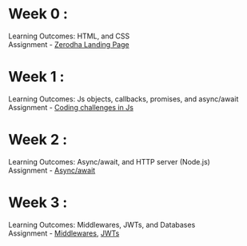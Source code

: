 # Week 0 :
Learning Outcomes: HTML, and CSS  
Assignment - [Zerodha Landing Page](https://github.com/AathiTira/Assignments_100xdevs2.0/tree/d5d7b2bfcf71ed640f384c9d6d41c723b4838648/Week%200)

# Week 1 :
Learning Outcomes: Js objects, callbacks, promises, and async/await  
Assignment - [Coding challenges in Js](https://github.com/AathiTira/Assignments_100xdevs2.0/tree/5942dc3068b38dc5b3e4faf79ff84e14f495bb7d/Week%201)

# Week 2 :
Learning Outcomes: Async/await, and HTTP server (Node.js)  
Assignment - [Async/await](https://github.com/AathiTira/Assignments_100xdevs2.0/tree/9849c8c3b4eb610d20b5376bfffddcb5daa18b64/Week%202)

# Week 3 :
Learning Outcomes: Middlewares, JWTs, and Databases  
Assignment - [Middlewares](https://github.com/AathiTira/Assignments_100xdevs2.0/tree/6bbaa547ab41985775e192fb594d3fdcbd179f49/Week%203/MIddlewares), [JWTs](https://github.com/AathiTira/Assignments_100xdevs2.0/tree/6bbaa547ab41985775e192fb594d3fdcbd179f49/Week%203/JWT)
